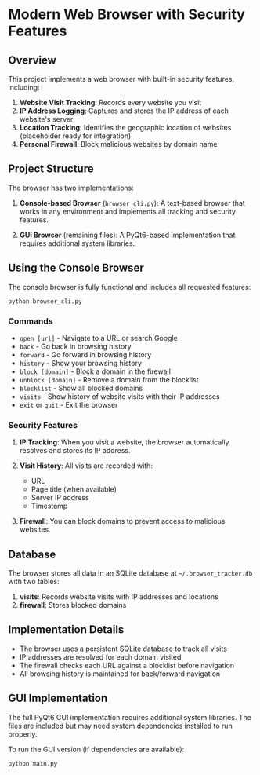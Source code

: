 # Modern Web Browser with Security Features

## Overview
This project implements a web browser with built-in security features, including:

1. **Website Visit Tracking**: Records every website you visit
2. **IP Address Logging**: Captures and stores the IP address of each website's server
3. **Location Tracking**: Identifies the geographic location of websites (placeholder ready for integration)
4. **Personal Firewall**: Block malicious websites by domain name

## Project Structure

The browser has two implementations:

1. **Console-based Browser** (`browser_cli.py`): A text-based browser that works in any environment and implements all tracking and security features.

2. **GUI Browser** (remaining files): A PyQt6-based implementation that requires additional system libraries.

## Using the Console Browser

The console browser is fully functional and includes all requested features:

```
python browser_cli.py
```

### Commands
- `open [url]` - Navigate to a URL or search Google
- `back` - Go back in browsing history
- `forward` - Go forward in browsing history
- `history` - Show your browsing history
- `block [domain]` - Block a domain in the firewall
- `unblock [domain]` - Remove a domain from the blocklist
- `blocklist` - Show all blocked domains
- `visits` - Show history of website visits with their IP addresses
- `exit` or `quit` - Exit the browser

### Security Features

1. **IP Tracking**: When you visit a website, the browser automatically resolves and stores its IP address.

2. **Visit History**: All visits are recorded with:
   - URL
   - Page title (when available)
   - Server IP address
   - Timestamp

3. **Firewall**: You can block domains to prevent access to malicious websites.

## Database

The browser stores all data in an SQLite database at `~/.browser_tracker.db` with two tables:

1. **visits**: Records website visits with IP addresses and locations
2. **firewall**: Stores blocked domains

## Implementation Details

- The browser uses a persistent SQLite database to track all visits
- IP addresses are resolved for each domain visited
- The firewall checks each URL against a blocklist before navigation
- All browsing history is maintained for back/forward navigation

## GUI Implementation 

The full PyQt6 GUI implementation requires additional system libraries. The files are included but may need system dependencies installed to run properly.

To run the GUI version (if dependencies are available):

```
python main.py
```